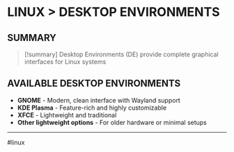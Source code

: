# LINUX > DESKTOP ENVIRONMENTS

## SUMMARY
> [!summary]
> Desktop Environments (DE) provide complete graphical interfaces for Linux systems

## AVAILABLE DESKTOP ENVIRONMENTS

- **GNOME** - Modern, clean interface with Wayland support
- **KDE Plasma** - Feature-rich and highly customizable
- **XFCE** - Lightweight and traditional
- **Other lightweight options** - For older hardware or minimal setups

- - -
#linux